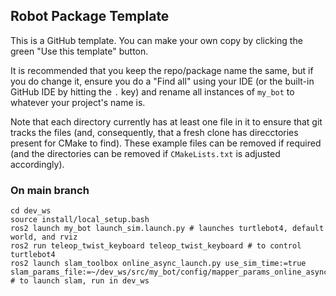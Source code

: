 ## Robot Package Template

This is a GitHub template. You can make your own copy by clicking the green "Use this template" button.

It is recommended that you keep the repo/package name the same, but if you do change it, ensure you do a "Find all" using your IDE (or the built-in GitHub IDE by hitting the `.` key) and rename all instances of `my_bot` to whatever your project's name is.

Note that each directory currently has at least one file in it to ensure that git tracks the files (and, consequently, that a fresh clone has direcctories present for CMake to find). These example files can be removed if required (and the directories can be removed if `CMakeLists.txt` is adjusted accordingly).


### On main branch
```
cd dev_ws
source install/local_setup.bash
ros2 launch my_bot launch_sim.launch.py # launches turtlebot4, default world, and rviz
ros2 run teleop_twist_keyboard teleop_twist_keyboard # to control turtlebot4
ros2 launch slam_toolbox online_async_launch.py use_sim_time:=true slam_params_file:=~/dev_ws/src/my_bot/config/mapper_params_online_async.yaml # to launch slam, run in dev_ws
```
